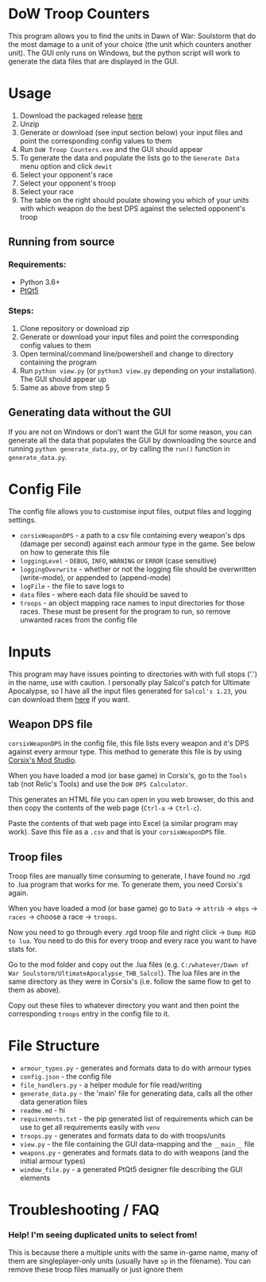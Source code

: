 # DoW Troop Counters
This program allows you to find the units in Dawn of War: Soulstorm that do the most damage to a unit of your choice (the unit which counters another unit). The GUI only runs on Windows, but the python script will work to generate the data files that are displayed in the GUI.

# Usage
1. Download the packaged release [here](https://github.com/Fellsmarch/DoW-Troop-Counters/releases)
2. Unzip
3. Generate or download (see input section below) your input files and point the corresponding config values to them
4. Run `DoW Troop Counters.exe` and the GUI should appear
5. To generate the data and populate the lists go to the `Generate Data` menu option and click `dewit`
6. Select your opponent's race 
7. Select your opponent's troop
8. Select your race
9. The table on the right should poulate showing you which of your units with which weapon do the best DPS against the selected opponent's troop

## Running from source 
### Requirements:
- Python 3.6+
- [PtQt5](https://pypi.org/project/PyQt5/)

### Steps:
1. Clone repository or download zip
2. Generate or download your input files and point the corresponding config values to them
3. Open terminal/command line/powershell and change to directory containing the program
4. Run `python view.py` (or `python3 view.py` depending on your installation). The GUI should appear up
5. Same as above from step 5

## Generating data without the GUI
If you are not on Windows or don't want the GUI for some reason, you can generate all the data that populates the GUI by downloading the source and running `python generate_data.py`, or by calling the `run()` function in `generate_data.py`.


# Config File
The config file allows you to customise input files, output files and logging settings.

- `corsixWeaponDPS` - a path to a csv file containing every weapon's dps (damage per second) against each armour type in the game. See below on how to generate this file
- `loggingLevel` - `DEBUG`, `INFO`, `WARNING` or `ERROR` (case sensitive)
- `loggingOverwrite` - whether or not the logging file should be overwritten (write-mode), or appended to (append-mode)
- `logFile` - the file to save logs to
- `data` files - where each data file should be saved to
- `troops` - an object mapping race names to input directories for those races. These must be present for the program to run, so remove unwanted races from the config file

# Inputs
This program may have issues pointing to directories with with full stops ('.') in the name, use with caution. I personally play Salcol's patch for Ultimate Apocalypse, so I have all the input files generated for `Salcol's 1.23`, you can download them [here](https://drive.google.com/file/d/1vnw8au0XT5l06UgcQaeJhyiR5mP7DUjm/view?usp=sharing) if you want.

## Weapon DPS file
`corsixWeaponDPS` in the config file, this file lists every weapon and it's DPS against every armour type. This method to generate this file is by using [Corsix's Mod Studio](http://modstudio.corsix.org/). 

When you have loaded a mod (or base game) in Corsix's, go to the `Tools` tab (not Relic's Tools) and use the `DoW DPS Calculator`. 

This generates an HTML file you can open in you web browser, do this and then copy the contents of the web page (`Ctrl-a` -> `Ctrl-c`). 

Paste the contents of that web page into Excel (a similar program may work). Save this file as a `.csv` and that is your `corsixWeaponDPS` file.

## Troop files
Troop files are manually time consuming to generate, I have found no .rgd to .lua program that works for me. To generate them, you need Corsix's again.

When you have loaded a mod (or base game) go to `Data` -> `attrib` -> `ebps` -> `races` -> choose a race -> `troops`.

Now you need to go through every .rgd troop file and right click -> `Dump RGD to lua`. You need to do this for every troop and every race you want to have stats for.

Go to the mod folder and copy out the .lua files (e.g. `C:/whatever/Dawn of War Soulstorm/UltimateApocalypse_THB_Salcol`). The lua files are in the same directory as they were in Corsix's (i.e. follow the same flow to get to them as above).

Copy out these files to whatever directory you want and then point the corresponding `troops` entry in the config file to it. 

# File Structure
- `armour_types.py` - generates and formats data to do with armour types
- `config.json` - the config file
- `file_handlers.py` - a helper module for file read/writing
- `generate_data.py` - the 'main' file for generating data, calls all the other data generation files
- `readme.md` - hi
- `requirements.txt` - the pip generated list of requirements which can be use to get all requirements easily with `venv`
- `troops.py` - generates and formats data to do with troops/units
- `view.py` - the file containing the GUI data-mapping and the `__main__` file
- `weapons.py` - generates and formats data to do with weapons (and the initial armour types)
- `window_file.py` - a generated PtQt5 designer file describing the GUI elements

# Troubleshooting / FAQ
### Help! I'm seeing duplicated units to select from!
This is because there a multiple units with the same in-game name, many of them are singleplayer-only units (usually have `sp` in the filename). You can remove these troop files manually or just ignore them
